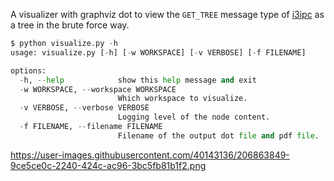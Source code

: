 
A visualizer with graphviz dot to view the `GET_TREE` message type of [i3ipc](https://i3wm.org/docs/ipc.html) as a tree in the brute force way.

```python
$ python visualize.py -h                                                                                                                     ─╯
usage: visualize.py [-h] [-w WORKSPACE] [-v VERBOSE] [-f FILENAME]

options:
  -h, --help            show this help message and exit
  -w WORKSPACE, --workspace WORKSPACE
                        Which workspace to visualize.
  -v VERBOSE, --verbose VERBOSE
                        Logging level of the node content.
  -f FILENAME, --filename FILENAME
                        Filename of the output dot file and pdf file.
```

https://user-images.githubusercontent.com/40143136/206863849-9ce5ce0c-2240-424c-ac96-3bc5fb81b1f2.png